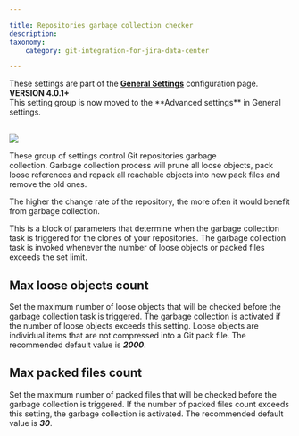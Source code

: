 ```yaml
---

title: Repositories garbage collection checker
description:
taxonomy:
    category: git-integration-for-jira-data-center

---
```


<div class="bbb-callout bbb--info">
    <div class="irow">
    <div class="ilogobox">
        <span class="logoimg"></span>
    </div>
    <div class="imsgbox">
        These settings are part of the <a href='/git-integration-for-jira-data-center/general-settings-gij-self-managed/'><b>General Settings</b></a> configuration page.
    </div>
    </div>
</div>

<div class="bbb-callout bbb--tip">
    <div class="irow">
    <div class="ilogobox">
        <span class="logoimg"></span>
    </div>
    <div class="imsgbox">
        <b>VERSION 4.0.1+</b><br>
        This setting group is now moved to the **Advanced settings** in General settings.
    </div>
    </div>
</div>
<br>

![](https://bigbrassband.atlassian.net/wiki/download/thumbnails/1207828777/gitserver-gencfg-adv-repo-gcc.png?version=1&modificationDate=1647775066834&cacheVersion=1&api=v2&width=680&height=151)

These group of settings control Git repositories garbage collection. Garbage collection process will prune all loose objects, pack loose references and repack all reachable objects into new pack files and remove the old ones.

<div class="bbb-callout bbb--tip">
    <div class="irow">
    <div class="ilogobox">
        <span class="logoimg"></span>
    </div>
    <div class="imsgbox">
        The higher the change rate of the repository, the more often it would benefit from garbage collection.
    </div>
    </div>
</div>

This is a block of parameters that determine when the garbage collection task is triggered for the clones of your repositories. The garbage collection task is invoked whenever the number of loose objects or packed files exceeds the set limit.

## Max loose objects count

Set the maximum number of loose objects that will be checked before the garbage collection task is triggered. The garbage collection is activated if the number of loose objects exceeds this setting. Loose objects are individual items that are not compressed into a Git pack file. The recommended default value is _**2000**_.

## Max packed files count

Set the maximum number of packed files that will be checked before the garbage collection is triggered. If the number of packed files count exceeds this setting, the garbage collection is activated. The recommended default value is _**30**_.

